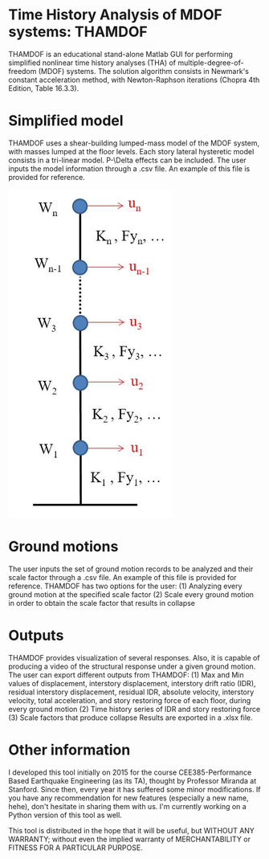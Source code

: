# Time History Analysis of MDOF systems: THAMDOF

THAMDOF is an educational stand-alone Matlab GUI for performing simplified nonlinear time history analyses (THA) of multiple-degree-of-freedom (MDOF) systems. The solution algorithm consists in Newmark's constant acceleration method, with Newton-Raphson iterations (Chopra 4th Edition, Table 16.3.3).

# Simplified model

THAMDOF uses a shear-building lumped-mass model of the MDOF system, with masses lumped at the floor levels. Each story lateral hysteretic model consists in a tri-linear model. P-\Delta effects can be included.
The user inputs the model information through a .csv file. An example of this file is provided for reference.

![Alt text](Figures/BldgModel.jpg?raw=true "Title")

# Ground motions

The user inputs the set of ground motion records to be analyzed and their scale factor through a .csv file. An example of this file is provided for reference.
THAMDOF has two options for the user:
  (1) Analyzing every ground motion at the specified scale factor
  (2) Scale every ground motion in order to obtain the scale factor that results in collapse

# Outputs

THAMDOF provides visualization of several responses. Also, it is capable of producing a video of the structural response under a given ground motion.
The user can export different outputs from THAMDOF:
  (1) Max and Min values of displacement, interstory displacement, interstory drift ratio (IDR), residual interstory displacement, residual IDR, absolute velocity, interstory velocity, total acceleration, and story restoring force of each floor, during every ground motion
  (2) Time history series of IDR and story restoring force 
  (3) Scale factors that produce collapse
Results are exported in a .xlsx file.

# Other information

I developed this tool initially on 2015 for the course CEE385-Performance Based Earthquake Engineering (as its TA), thought by Professor Miranda at Stanford. Since then, every year it has suffered some minor modifications. If you have any recommendation for new features (especially a new name, hehe), don't hesitate in sharing them with us. 
I'm currently working on a Python version of this tool as well.

This tool is distributed in the hope that it will be useful, but WITHOUT ANY WARRANTY; without even the implied warranty of MERCHANTABILITY or FITNESS FOR A PARTICULAR PURPOSE.
